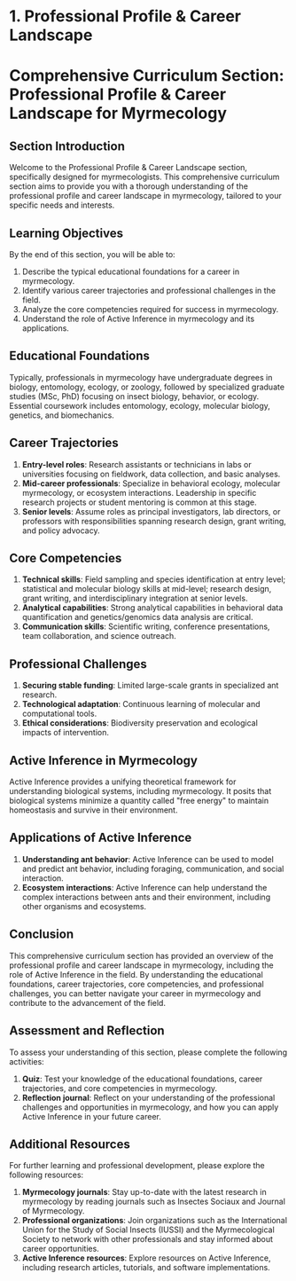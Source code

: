 # 1. Professional Profile & Career Landscape

# Comprehensive Curriculum Section: Professional Profile & Career Landscape for Myrmecology

## Section Introduction

Welcome to the Professional Profile & Career Landscape section, specifically designed for myrmecologists. This comprehensive curriculum section aims to provide you with a thorough understanding of the professional profile and career landscape in myrmecology, tailored to your specific needs and interests.

## Learning Objectives

By the end of this section, you will be able to:

1. Describe the typical educational foundations for a career in myrmecology.
2. Identify various career trajectories and professional challenges in the field.
3. Analyze the core competencies required for success in myrmecology.
4. Understand the role of Active Inference in myrmecology and its applications.

## Educational Foundations

Typically, professionals in myrmecology have undergraduate degrees in biology, entomology, ecology, or zoology, followed by specialized graduate studies (MSc, PhD) focusing on insect biology, behavior, or ecology. Essential coursework includes entomology, ecology, molecular biology, genetics, and biomechanics.

## Career Trajectories

1. **Entry-level roles**: Research assistants or technicians in labs or universities focusing on fieldwork, data collection, and basic analyses.
2. **Mid-career professionals**: Specialize in behavioral ecology, molecular myrmecology, or ecosystem interactions. Leadership in specific research projects or student mentoring is common at this stage.
3. **Senior levels**: Assume roles as principal investigators, lab directors, or professors with responsibilities spanning research design, grant writing, and policy advocacy.

## Core Competencies

1. **Technical skills**: Field sampling and species identification at entry level; statistical and molecular biology skills at mid-level; research design, grant writing, and interdisciplinary integration at senior levels.
2. **Analytical capabilities**: Strong analytical capabilities in behavioral data quantification and genetics/genomics data analysis are critical.
3. **Communication skills**: Scientific writing, conference presentations, team collaboration, and science outreach.

## Professional Challenges

1. **Securing stable funding**: Limited large-scale grants in specialized ant research.
2. **Technological adaptation**: Continuous learning of molecular and computational tools.
3. **Ethical considerations**: Biodiversity preservation and ecological impacts of intervention.

## Active Inference in Myrmecology

Active Inference provides a unifying theoretical framework for understanding biological systems, including myrmecology. It posits that biological systems minimize a quantity called "free energy" to maintain homeostasis and survive in their environment.

## Applications of Active Inference

1. **Understanding ant behavior**: Active Inference can be used to model and predict ant behavior, including foraging, communication, and social interaction.
2. **Ecosystem interactions**: Active Inference can help understand the complex interactions between ants and their environment, including other organisms and ecosystems.

## Conclusion

This comprehensive curriculum section has provided an overview of the professional profile and career landscape in myrmecology, including the role of Active Inference in the field. By understanding the educational foundations, career trajectories, core competencies, and professional challenges, you can better navigate your career in myrmecology and contribute to the advancement of the field.

## Assessment and Reflection

To assess your understanding of this section, please complete the following activities:

1. **Quiz**: Test your knowledge of the educational foundations, career trajectories, and core competencies in myrmecology.
2. **Reflection journal**: Reflect on your understanding of the professional challenges and opportunities in myrmecology, and how you can apply Active Inference in your future career.

## Additional Resources

For further learning and professional development, please explore the following resources:

1. **Myrmecology journals**: Stay up-to-date with the latest research in myrmecology by reading journals such as Insectes Sociaux and Journal of Myrmecology.
2. **Professional organizations**: Join organizations such as the International Union for the Study of Social Insects (IUSSI) and the Myrmecological Society to network with other professionals and stay informed about career opportunities.
3. **Active Inference resources**: Explore resources on Active Inference, including research articles, tutorials, and software implementations.